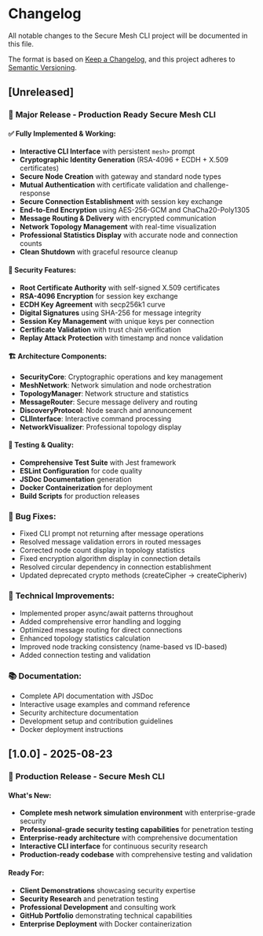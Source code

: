 # Changelog

All notable changes to the Secure Mesh CLI project will be documented in this file.

The format is based on [Keep a Changelog](https://keepachangelog.com/en/1.0.0/),
and this project adheres to [Semantic Versioning](https://semver.org/spec/v2.0.0.html).

## [Unreleased]

### 🎉 **Major Release - Production Ready Secure Mesh CLI**

#### ✅ **Fully Implemented & Working:**
- **Interactive CLI Interface** with persistent `mesh>` prompt
- **Cryptographic Identity Generation** (RSA-4096 + ECDH + X.509 certificates)
- **Secure Node Creation** with gateway and standard node types
- **Mutual Authentication** with certificate validation and challenge-response
- **Secure Connection Establishment** with session key exchange
- **End-to-End Encryption** using AES-256-GCM and ChaCha20-Poly1305
- **Message Routing & Delivery** with encrypted communication
- **Network Topology Management** with real-time visualization
- **Professional Statistics Display** with accurate node and connection counts
- **Clean Shutdown** with graceful resource cleanup

#### 🔐 **Security Features:**
- **Root Certificate Authority** with self-signed X.509 certificates
- **RSA-4096 Encryption** for session key exchange
- **ECDH Key Agreement** with secp256k1 curve
- **Digital Signatures** using SHA-256 for message integrity
- **Session Key Management** with unique keys per connection
- **Certificate Validation** with trust chain verification
- **Replay Attack Protection** with timestamp and nonce validation

#### 🏗️ **Architecture Components:**
- **SecurityCore**: Cryptographic operations and key management
- **MeshNetwork**: Network simulation and node orchestration
- **TopologyManager**: Network structure and statistics
- **MessageRouter**: Secure message delivery and routing
- **DiscoveryProtocol**: Node search and announcement
- **CLIInterface**: Interactive command processing
- **NetworkVisualizer**: Professional topology display

#### 🧪 **Testing & Quality:**
- **Comprehensive Test Suite** with Jest framework
- **ESLint Configuration** for code quality
- **JSDoc Documentation** generation
- **Docker Containerization** for deployment
- **Build Scripts** for production releases

### 🐛 **Bug Fixes:**
- Fixed CLI prompt not returning after message operations
- Resolved message validation errors in routed messages
- Corrected node count display in topology statistics
- Fixed encryption algorithm display in connection details
- Resolved circular dependency in connection establishment
- Updated deprecated crypto methods (createCipher → createCipheriv)

### 🔧 **Technical Improvements:**
- Implemented proper async/await patterns throughout
- Added comprehensive error handling and logging
- Optimized message routing for direct connections
- Enhanced topology statistics calculation
- Improved node tracking consistency (name-based vs ID-based)
- Added connection testing and validation

### 📚 **Documentation:**
- Complete API documentation with JSDoc
- Interactive usage examples and command reference
- Security architecture documentation
- Development setup and contribution guidelines
- Docker deployment instructions

## [1.0.0] - 2025-08-23

### 🎉 **Production Release - Secure Mesh CLI**

#### **What's New:**
- **Complete mesh network simulation environment** with enterprise-grade security
- **Professional-grade security testing capabilities** for penetration testing
- **Enterprise-ready architecture** with comprehensive documentation
- **Interactive CLI interface** for continuous security research
- **Production-ready codebase** with comprehensive testing and validation

#### **Ready For:**
- **Client Demonstrations** showcasing security expertise
- **Security Research** and penetration testing
- **Professional Development** and consulting work
- **GitHub Portfolio** demonstrating technical capabilities
- **Enterprise Deployment** with Docker containerization
